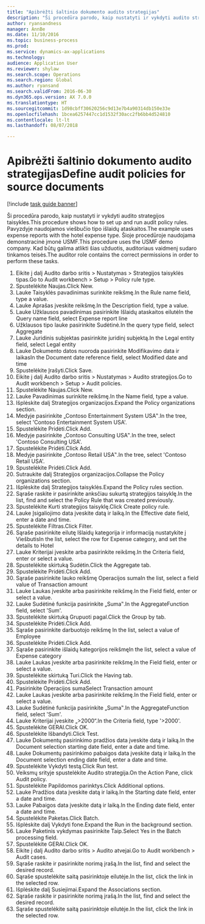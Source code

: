 ```yaml
--- 
title: "Apibrėžti šaltinio dokumento audito strategijas"
description: "Ši procedūra parodo, kaip nustatyti ir vykdyti audito strategijos taisykles."
author: ryansandness
manager: AnnBe
ms.date: 11/10/2016
ms.topic: business-process
ms.prod: 
ms.service: dynamics-ax-applications
ms.technology: 
audience: Application User
ms.reviewer: shylaw
ms.search.scope: Operations
ms.search.region: Global
ms.author: ryansand
ms.search.validFrom: 2016-06-30
ms.dyn365.ops.version: AX 7.0.0
ms.translationtype: HT
ms.sourcegitcommit: 1d98cbff30620256c9d13e7b4a90314db150e33e
ms.openlocfilehash: 1bcea6257447cc1d1532f30acc2fb6bb4d524810
ms.contentlocale: lt-lt
ms.lasthandoff: 08/07/2018

---
```

# <a name="define-audit-policies-for-source-documents"></a><span data-ttu-id="e92a8-103">Apibrėžti šaltinio dokumento audito strategijas</span><span class="sxs-lookup"><span data-stu-id="e92a8-103">Define audit policies for source documents</span></span>

[!include [task guide banner](../../includes/task-guide-banner.md)]

<span data-ttu-id="e92a8-104">Ši procedūra parodo, kaip nustatyti ir vykdyti audito strategijos taisykles.</span><span class="sxs-lookup"><span data-stu-id="e92a8-104">This procedure shows how to set up and run audit policy rules.</span></span> <span data-ttu-id="e92a8-105">Pavyzdyje naudojamos viešbučio tipo išlaidų ataskaitos.</span><span class="sxs-lookup"><span data-stu-id="e92a8-105">The example uses expense reports with the hotel expense type.</span></span> <span data-ttu-id="e92a8-106">Šioje procedūroje naudojama demonstracinė įmonė USMF.</span><span class="sxs-lookup"><span data-stu-id="e92a8-106">This procedure uses the USMF demo company.</span></span> <span data-ttu-id="e92a8-107">Kad būtų galima atlikti šias užduotis, auditoriaus vaidmenį sudaro tinkamos teisės.</span><span class="sxs-lookup"><span data-stu-id="e92a8-107">The auditor role contains the correct permissions in order to perform these tasks.</span></span>

1. <span data-ttu-id="e92a8-108">Eikite į dalį Audito darbo sritis > Nustatymas > Strategijos taisyklės tipas.</span><span class="sxs-lookup"><span data-stu-id="e92a8-108">Go to Audit workbench > Setup > Policy rule type.</span></span>
2. <span data-ttu-id="e92a8-109">Spustelėkite Naujas.</span><span class="sxs-lookup"><span data-stu-id="e92a8-109">Click New.</span></span>
3. <span data-ttu-id="e92a8-110">Lauke Taisyklės pavadinimas surinkite reikšmę.</span><span class="sxs-lookup"><span data-stu-id="e92a8-110">In the Rule name field, type a value.</span></span>
4. <span data-ttu-id="e92a8-111">Lauke Aprašas įveskite reikšmę.</span><span class="sxs-lookup"><span data-stu-id="e92a8-111">In the Description field, type a value.</span></span>
5. <span data-ttu-id="e92a8-112">Lauke Užklausos pavadinimas pasirinkite Išlaidų ataskaitos eilutė</span><span class="sxs-lookup"><span data-stu-id="e92a8-112">In the Query name field, select Expense report line</span></span>
6. <span data-ttu-id="e92a8-113">Užklausos tipo lauke pasirinkite Sudėtinė.</span><span class="sxs-lookup"><span data-stu-id="e92a8-113">In the query type field, select Aggregate</span></span>
7. <span data-ttu-id="e92a8-114">Lauke Juridinis subjektas pasirinkite juridinį subjektą.</span><span class="sxs-lookup"><span data-stu-id="e92a8-114">In the Legal entity field, select Legal entity</span></span>
8. <span data-ttu-id="e92a8-115">Lauke Dokumento datos nuoroda pasirinkite Modifikavimo data ir laikas</span><span class="sxs-lookup"><span data-stu-id="e92a8-115">In the Document date reference field, select Modified date and time</span></span>
9. <span data-ttu-id="e92a8-116">Spustelėkite Įrašyti.</span><span class="sxs-lookup"><span data-stu-id="e92a8-116">Click Save.</span></span>
10. <span data-ttu-id="e92a8-117">Eikite į dalį Audito darbo sritis > Nustatymas > Audito strategijos.</span><span class="sxs-lookup"><span data-stu-id="e92a8-117">Go to Audit workbench > Setup > Audit policies.</span></span>
11. <span data-ttu-id="e92a8-118">Spustelėkite Naujas.</span><span class="sxs-lookup"><span data-stu-id="e92a8-118">Click New.</span></span>
12. <span data-ttu-id="e92a8-119">Lauke Pavadinimas surinkite reikšmę.</span><span class="sxs-lookup"><span data-stu-id="e92a8-119">In the Name field, type a value.</span></span>
13. <span data-ttu-id="e92a8-120">Išplėskite dalį Strategijos organizacijos.</span><span class="sxs-lookup"><span data-stu-id="e92a8-120">Expand the Policy organizations section.</span></span>
14. <span data-ttu-id="e92a8-121">Medyje pasirinkite „Contoso Entertainment System USA‟.</span><span class="sxs-lookup"><span data-stu-id="e92a8-121">In the tree, select 'Contoso Entertainment System USA'.</span></span>
15. <span data-ttu-id="e92a8-122">Spustelėkite Pridėti.</span><span class="sxs-lookup"><span data-stu-id="e92a8-122">Click Add.</span></span>
16. <span data-ttu-id="e92a8-123">Medyje pasirinkite „Contoso Consulting USA‟.</span><span class="sxs-lookup"><span data-stu-id="e92a8-123">In the tree, select 'Contoso Consulting USA'.</span></span>
17. <span data-ttu-id="e92a8-124">Spustelėkite Pridėti.</span><span class="sxs-lookup"><span data-stu-id="e92a8-124">Click Add.</span></span>
18. <span data-ttu-id="e92a8-125">Medyje pasirinkite „Contoso Retail USA‟.</span><span class="sxs-lookup"><span data-stu-id="e92a8-125">In the tree, select 'Contoso Retail USA'.</span></span>
19. <span data-ttu-id="e92a8-126">Spustelėkite Pridėti.</span><span class="sxs-lookup"><span data-stu-id="e92a8-126">Click Add.</span></span>
20. <span data-ttu-id="e92a8-127">Sutraukite dalį Strategijos organizacijos.</span><span class="sxs-lookup"><span data-stu-id="e92a8-127">Collapse the Policy organizations section.</span></span>
21. <span data-ttu-id="e92a8-128">Išplėskite dalį Strategijos taisyklės.</span><span class="sxs-lookup"><span data-stu-id="e92a8-128">Expand the Policy rules section.</span></span>
22. <span data-ttu-id="e92a8-129">Sąraše raskite ir pasirinkite anksčiau sukurtą strategijos taisyklę.</span><span class="sxs-lookup"><span data-stu-id="e92a8-129">In the list, find and select the Policy Rule that was created previously.</span></span>
23. <span data-ttu-id="e92a8-130">Spustelėkite Kurti strategijos taisyklę.</span><span class="sxs-lookup"><span data-stu-id="e92a8-130">Click Create policy rule.</span></span>
24. <span data-ttu-id="e92a8-131">Lauke Įsigaliojimo data įveskite datą ir laiką.</span><span class="sxs-lookup"><span data-stu-id="e92a8-131">In the Effective date field, enter a date and time.</span></span>
25. <span data-ttu-id="e92a8-132">Spustelėkite Filtras.</span><span class="sxs-lookup"><span data-stu-id="e92a8-132">Click Filter.</span></span>
26. <span data-ttu-id="e92a8-133">Sąraše pasirinkite eilutę Išlaidų kategorija ir informaciją nustatykite į Viešbutis</span><span class="sxs-lookup"><span data-stu-id="e92a8-133">In the list, select the row for Expense category, and set the details to Hotel</span></span>
27. <span data-ttu-id="e92a8-134">Lauke Kriterijai įveskite arba pasirinkite reikšmę.</span><span class="sxs-lookup"><span data-stu-id="e92a8-134">In the Criteria field, enter or select a value.</span></span>
28. <span data-ttu-id="e92a8-135">Spustelėkite skirtuką Sudėtin.</span><span class="sxs-lookup"><span data-stu-id="e92a8-135">Click the Aggregate tab.</span></span>
29. <span data-ttu-id="e92a8-136">Spustelėkite Pridėti.</span><span class="sxs-lookup"><span data-stu-id="e92a8-136">Click Add.</span></span>
30. <span data-ttu-id="e92a8-137">Sąraše pasirinkite lauko reikšmę Operacijos suma</span><span class="sxs-lookup"><span data-stu-id="e92a8-137">In the list, select a field value of Transaction amount</span></span>
31. <span data-ttu-id="e92a8-138">Lauke Laukas įveskite arba pasirinkite reikšmę.</span><span class="sxs-lookup"><span data-stu-id="e92a8-138">In the Field field, enter or select a value.</span></span>
32. <span data-ttu-id="e92a8-139">Lauke Sudėtinė funkcija pasirinkite „Suma‟.</span><span class="sxs-lookup"><span data-stu-id="e92a8-139">In the AggregateFunction field, select 'Sum'.</span></span>
33. <span data-ttu-id="e92a8-140">Spustelėkite skirtuką Grupuoti pagal.</span><span class="sxs-lookup"><span data-stu-id="e92a8-140">Click the Group by tab.</span></span>
34. <span data-ttu-id="e92a8-141">Spustelėkite Pridėti.</span><span class="sxs-lookup"><span data-stu-id="e92a8-141">Click Add.</span></span>
35. <span data-ttu-id="e92a8-142">Sąraše pasirinkite darbuotojo reikšmę </span><span class="sxs-lookup"><span data-stu-id="e92a8-142">In the list, select a value of Employee</span></span> 
36. <span data-ttu-id="e92a8-143">Spustelėkite Pridėti.</span><span class="sxs-lookup"><span data-stu-id="e92a8-143">Click Add.</span></span>
37. <span data-ttu-id="e92a8-144">Sąraše pasirinkite išlaidų kategorijos reikšmę</span><span class="sxs-lookup"><span data-stu-id="e92a8-144">In the list, select a value of Expense category</span></span>
38. <span data-ttu-id="e92a8-145">Lauke Laukas įveskite arba pasirinkite reikšmę.</span><span class="sxs-lookup"><span data-stu-id="e92a8-145">In the Field field, enter or select a value.</span></span>
39. <span data-ttu-id="e92a8-146">Spustelėkite skirtuką Turi.</span><span class="sxs-lookup"><span data-stu-id="e92a8-146">Click the Having tab.</span></span>
40. <span data-ttu-id="e92a8-147">Spustelėkite Pridėti.</span><span class="sxs-lookup"><span data-stu-id="e92a8-147">Click Add.</span></span>
41. <span data-ttu-id="e92a8-148">Pasirinkite Operacijos suma</span><span class="sxs-lookup"><span data-stu-id="e92a8-148">Select Transaction amount</span></span>
42. <span data-ttu-id="e92a8-149">Lauke Laukas įveskite arba pasirinkite reikšmę.</span><span class="sxs-lookup"><span data-stu-id="e92a8-149">In the Field field, enter or select a value.</span></span>
43. <span data-ttu-id="e92a8-150">Lauke Sudėtinė funkcija pasirinkite „Suma‟.</span><span class="sxs-lookup"><span data-stu-id="e92a8-150">In the AggregateFunction field, select 'Sum'.</span></span>
44. <span data-ttu-id="e92a8-151">Lauke Kriterijai įveskite „>2000“.</span><span class="sxs-lookup"><span data-stu-id="e92a8-151">In the Criteria field, type '>2000'.</span></span>
45. <span data-ttu-id="e92a8-152">Spustelėkite GERAI.</span><span class="sxs-lookup"><span data-stu-id="e92a8-152">Click OK.</span></span>
46. <span data-ttu-id="e92a8-153">Spustelėkite Išbandyti.</span><span class="sxs-lookup"><span data-stu-id="e92a8-153">Click Test.</span></span>
47. <span data-ttu-id="e92a8-154">Lauke Dokumentų pasirinkimo pradžios data įveskite datą ir laiką.</span><span class="sxs-lookup"><span data-stu-id="e92a8-154">In the Document selection starting date field, enter a date and time.</span></span>
48. <span data-ttu-id="e92a8-155">Lauke Dokumentų pasirinkimo pabaigos data įveskite datą ir laiką.</span><span class="sxs-lookup"><span data-stu-id="e92a8-155">In the Document selection ending date field, enter a date and time.</span></span>
49. <span data-ttu-id="e92a8-156">Spustelėkite Vykdyti testą.</span><span class="sxs-lookup"><span data-stu-id="e92a8-156">Click Run test.</span></span>
50. <span data-ttu-id="e92a8-157">Veiksmų srityje spustelėkite Audito strategija.</span><span class="sxs-lookup"><span data-stu-id="e92a8-157">On the Action Pane, click Audit policy.</span></span>
51. <span data-ttu-id="e92a8-158">Spustelėkite Papildomos parinktys.</span><span class="sxs-lookup"><span data-stu-id="e92a8-158">Click Additional options.</span></span>
52. <span data-ttu-id="e92a8-159">Lauke Pradžios data įveskite datą ir laiką.</span><span class="sxs-lookup"><span data-stu-id="e92a8-159">In the Starting date field, enter a date and time.</span></span>
53. <span data-ttu-id="e92a8-160">Lauke Pabaigos data įveskite datą ir laiką.</span><span class="sxs-lookup"><span data-stu-id="e92a8-160">In the Ending date field, enter a date and time.</span></span>
54. <span data-ttu-id="e92a8-161">Spustelėkite Paketas.</span><span class="sxs-lookup"><span data-stu-id="e92a8-161">Click Batch.</span></span>
55. <span data-ttu-id="e92a8-162">Išplėskite dalį Vykdyti fone.</span><span class="sxs-lookup"><span data-stu-id="e92a8-162">Expand the Run in the background section.</span></span>
56. <span data-ttu-id="e92a8-163">Lauke Paketinis vykdymas pasirinkite Taip.</span><span class="sxs-lookup"><span data-stu-id="e92a8-163">Select Yes in the Batch processing field.</span></span>
57. <span data-ttu-id="e92a8-164">Spustelėkite GERAI.</span><span class="sxs-lookup"><span data-stu-id="e92a8-164">Click OK.</span></span>
58. <span data-ttu-id="e92a8-165">Eikite į dalį Audito darbo sritis > Audito atvejai.</span><span class="sxs-lookup"><span data-stu-id="e92a8-165">Go to Audit workbench > Audit cases.</span></span>
59. <span data-ttu-id="e92a8-166">Sąraše raskite ir pasirinkite norimą įrašą.</span><span class="sxs-lookup"><span data-stu-id="e92a8-166">In the list, find and select the desired record.</span></span>
60. <span data-ttu-id="e92a8-167">Sąraše spustelėkite saitą pasirinktoje eilutėje.</span><span class="sxs-lookup"><span data-stu-id="e92a8-167">In the list, click the link in the selected row.</span></span>
61. <span data-ttu-id="e92a8-168">Išplėskite dalį Susiejimai.</span><span class="sxs-lookup"><span data-stu-id="e92a8-168">Expand the Associations section.</span></span>
62. <span data-ttu-id="e92a8-169">Sąraše raskite ir pasirinkite norimą įrašą.</span><span class="sxs-lookup"><span data-stu-id="e92a8-169">In the list, find and select the desired record.</span></span>
63. <span data-ttu-id="e92a8-170">Sąraše spustelėkite saitą pasirinktoje eilutėje.</span><span class="sxs-lookup"><span data-stu-id="e92a8-170">In the list, click the link in the selected row.</span></span>


